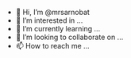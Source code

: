- 👋 Hi, I’m @mrsarnobat
- 👀 I’m interested in ...
- 🌱 I’m currently learning ...
- 💞️ I’m looking to collaborate on ...
- 📫 How to reach me ...

<!---
mrsarnobat/mrsarnobat is a ✨ special ✨ repository because its `README.md` (this file) appears on your GitHub profile.
You can click the Preview link to take a look at your changes.
--->
